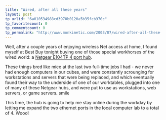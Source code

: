 ```yaml
---
title: "Wired, after all these years"
layout: post
tp_urlid: "6a010534988cd3970b0120a5b35fcb970c"
tp_favoritecount: 0
tp_commentcount: 0
tp_permalink: "http://www.monkinetic.com/2003/07/wired-after-all-these-years.html"
---
```

Well, after a couple years of enjoying wireless Net access at home, I found myself at Best Buy tonight buying one of those special workhorses of the wired world: a <a href="http://www.netgear.com/products/prod_details.asp?prodID=13&amp;view=sb">Netgear E104TP 4 port hub</a>.

These things bred like mice at the last two full-time jobs I had - we never had enough computers in our cubes, and were constantly scrounging for workstations and servers that were being replaced, and which eventually found their way to the underside of one of our worktables, plugged into one of many of these Netgear hubs, and were put to use as workstations, web servers, or game servers. smile

This time, the hub is going to help me stay online during the workday by letting me expand the two ethernet ports in the local computer lab to a total of 4. Wooo!
